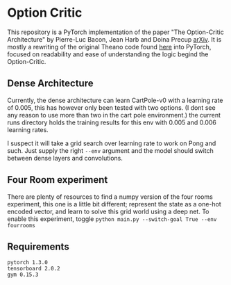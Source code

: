 # Option Critic
This repository is a PyTorch implementation of the paper "The Option-Critic Architecture" by Pierre-Luc Bacon, Jean Harb and Doina Precup [arXiv](https://arxiv.org/abs/1609.05140). It is mostly a rewriting of the original Theano code found [here](https://github.com/jeanharb/option_critic) into PyTorch, focused on readability and ease of understanding the logic begind the Option-Critic.


## Dense Architecture
Currently, the dense architecture can learn CartPole-v0 with a learning rate of 0.005, this has however only been tested with two options. (I dont see any reason to use more than two in the cart pole environment.) the current runs directory holds the training results for this env with 0.005 and 0.006 learning rates.

I suspect it will take a grid search over learning rate to work on Pong and such. Just supply the right
```--env```
argument and the model should switch between dense layers and convolutions.

## Four Room experiment
There are plenty of resources to find a numpy version of the four rooms experiment, this one is a little bit different; represent the state as a one-hot encoded vector, and learn to solve this grid world using a deep net. To enable this experiment, toggle
```python main.py --switch-goal True --env fourrooms```

## Requirements

```
pytorch 1.3.0
tensorboard 2.0.2
gym 0.15.3
```
